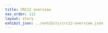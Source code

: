 ```yaml
---
title: CRC12 overview
nav_order: 112
layout: story
exhibit_json: ../exhibits/crc12-overview.json
---
```

